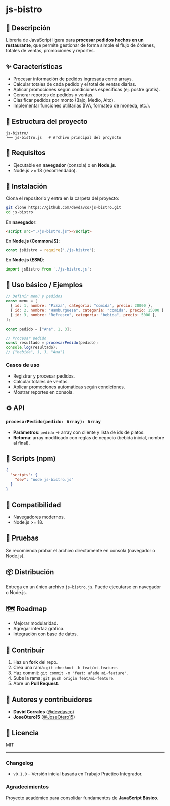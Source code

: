 # js-bistro

## 📌 Descripción

Librería de JavaScript ligera para **procesar pedidos hechos en un restaurante**, que permite gestionar de forma simple el flujo de órdenes, totales de ventas, promociones y reportes.

## ✨ Características

- Procesar información de pedidos ingresada como arrays.
- Calcular totales de cada pedido y el total de ventas diarias.
- Aplicar promociones según condiciones específicas (ej. postre gratis).
- Generar reportes de pedidos y ventas.
- Clasificar pedidos por monto (Bajo, Medio, Alto).
- Implementar funciones utilitarias (IVA, formateo de moneda, etc.).

## 🧱 Estructura del proyecto

```
js-bistro/
└── js-bistro.js   # Archivo principal del proyecto
```

## 🔧 Requisitos

- Ejecutable en **navegador** (consola) o en **Node.js**.
- Node.js >= 18 (recomendado).

## 🚀 Instalación

Clona el repositorio y entra en la carpeta del proyecto:

```bash
git clone https://github.com/devdavco/js-bistro.git
cd js-bistro
```

En **navegador**:

```html
<script src="./js-bistro.js"></script>
```

En **Node.js (CommonJS)**:

```js
const jsBistro = require('./js-bistro');
```

En **Node.js (ESM)**:

```js
import jsBistro from './js-bistro.js';
```

## 🧪 Uso básico / Ejemplos

```js
// Definir menú y pedidos
const menu = [
  { id: 1, nombre: "Pizza", categoria: "comida", precio: 20000 },
  { id: 2, nombre: "Hamburguesa", categoria: "comida", precio: 15000 },
  { id: 3, nombre: "Refresco", categoria: "bebida", precio: 5000 },
];

const pedido = ["Ana", 1, 3];

// Procesar pedido
const resultado = procesarPedido(pedido);
console.log(resultado);
// ["bebida", 1, 3, "Ana"]
```

### Casos de uso

- Registrar y procesar pedidos.
- Calcular totales de ventas.
- Aplicar promociones automáticas según condiciones.
- Mostrar reportes en consola.

## ⚙️ API

### `procesarPedido(pedido: Array): Array`

- **Parámetros**: `pedido` → array con cliente y lista de ids de platos.
- **Retorna**: array modificado con reglas de negocio (bebida inicial, nombre al final).

## 🧰 Scripts (npm)

```json
{
  "scripts": {
    "dev": "node js-bistro.js"
  }
}
```

## 🧷 Compatibilidad

- Navegadores modernos.
- Node.js >= 18.

## 🧪 Pruebas

Se recomienda probar el archivo directamente en consola (navegador o Node.js).

## 📦 Distribución

Entrega en un único archivo `js-bistro.js`. Puede ejecutarse en navegador o Node.js.

## 🗺️ Roadmap

- Mejorar modularidad.
- Agregar interfaz gráfica.
- Integración con base de datos.

## 🤝 Contribuir

1. Haz un **fork** del repo.
2. Crea una rama: `git checkout -b feat/mi-feature`.
3. Haz commit: `git commit -m "feat: añade mi-feature"`.
4. Sube la rama: `git push origin feat/mi-feature`.
5. Abre un **Pull Request**.

## 👥 Autores y contribuidores

- **David Corrales** ([@devdavco](https://github.com/devdavco))
- **JoseOtero15** ([@JoseOtero15](https://github.com/JoseOtero15))

## 📄 Licencia

MIT

---

### Changelog

- `v0.1.0` – Versión inicial basada en Trabajo Práctico Integrador.

### Agradecimientos

Proyecto académico para consolidar fundamentos de **JavaScript Básico**.
